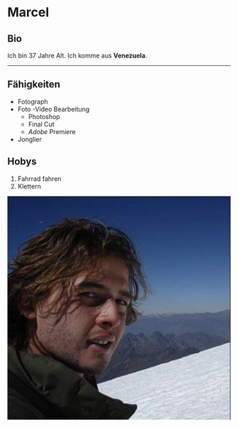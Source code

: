 # Marcel 

## Bio

Ich bin 37 Jahre Alt. Ich komme aus __Venezuela__. 

-----------
## Fähigkeiten

- Fotograph
- Foto -Video Bearbeitung
   - Photoshop
   - Final Cut
   - *Adobe* Premiere
- Jonglier

## Hobys

1. Fahrrad fahren
2. Klettern

![Profilbild Marcel](./MarcelProfilbild.jpg "Marcel Jaworski")